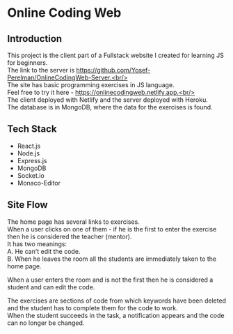 # Online Coding Web
## Introduction
This project is the client part of a Fullstack website I created for learning JS for beginners.<br/>
The link to the server is https://github.com/Yosef-Perelman/OnlineCodingWeb-Server.<br/><br/>
The site has basic programming exercises in JS language.<br/>
Feel free to try it here - https://onlinecodingweb.netlify.app.<br/><br/>
The client deployed with Netlify and the server deployed with Heroku.<br/>
The database is in MongoDB, where the data for the exercises is found.<br/>

## Tech Stack
- React.js
- Node.js
- Express.js
- MongoDB
- Socket.io
- Monaco-Editor

## Site Flow
The home page has several links to exercises.<br/>
When a user clicks on one of them - if he is the first to enter the exercise then he is considered the teacher (mentor).<br/>
It has two meanings:<br/>
A. He can't edit the code.<br/>
B. When he leaves the room all the students are immediately taken to the home page.<br/>


When a user enters the room and is not the first then he is considered a student and can edit the code.<br/>


The exercises are sections of code from which keywords have been deleted and the student has to complete them for the code to work.<br/>
When the student succeeds in the task, a notification appears and the code can no longer be changed.
